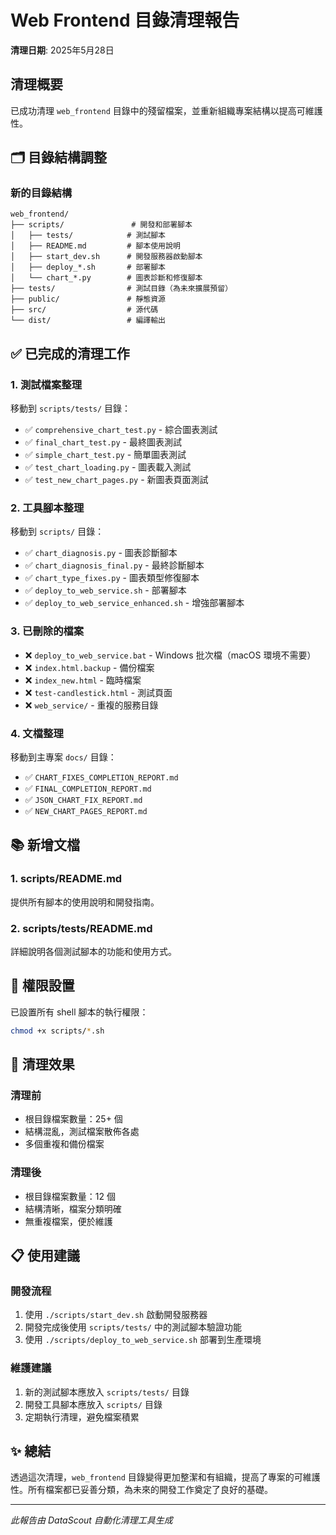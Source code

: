 # Web Frontend 目錄清理報告

**清理日期**: 2025年5月28日

## 清理概要

已成功清理 `web_frontend` 目錄中的殘留檔案，並重新組織專案結構以提高可維護性。

## 🗂️ 目錄結構調整

### 新的目錄結構
```
web_frontend/
├── scripts/               # 開發和部署腳本
│   ├── tests/            # 測試腳本
│   ├── README.md         # 腳本使用說明
│   ├── start_dev.sh      # 開發服務器啟動腳本
│   ├── deploy_*.sh       # 部署腳本
│   └── chart_*.py        # 圖表診斷和修復腳本
├── tests/                # 測試目錄（為未來擴展預留）
├── public/               # 靜態資源
├── src/                  # 源代碼
└── dist/                 # 編譯輸出
```

## ✅ 已完成的清理工作

### 1. 測試檔案整理
移動到 `scripts/tests/` 目錄：
- ✅ `comprehensive_chart_test.py` - 綜合圖表測試
- ✅ `final_chart_test.py` - 最終圖表測試
- ✅ `simple_chart_test.py` - 簡單圖表測試
- ✅ `test_chart_loading.py` - 圖表載入測試
- ✅ `test_new_chart_pages.py` - 新圖表頁面測試

### 2. 工具腳本整理
移動到 `scripts/` 目錄：
- ✅ `chart_diagnosis.py` - 圖表診斷腳本
- ✅ `chart_diagnosis_final.py` - 最終診斷腳本
- ✅ `chart_type_fixes.py` - 圖表類型修復腳本
- ✅ `deploy_to_web_service.sh` - 部署腳本
- ✅ `deploy_to_web_service_enhanced.sh` - 增強部署腳本

### 3. 已刪除的檔案
- ❌ `deploy_to_web_service.bat` - Windows 批次檔（macOS 環境不需要）
- ❌ `index.html.backup` - 備份檔案
- ❌ `index_new.html` - 臨時檔案
- ❌ `test-candlestick.html` - 測試頁面
- ❌ `web_service/` - 重複的服務目錄

### 4. 文檔整理
移動到主專案 `docs/` 目錄：
- ✅ `CHART_FIXES_COMPLETION_REPORT.md`
- ✅ `FINAL_COMPLETION_REPORT.md`
- ✅ `JSON_CHART_FIX_REPORT.md`
- ✅ `NEW_CHART_PAGES_REPORT.md`

## 📚 新增文檔

### 1. scripts/README.md
提供所有腳本的使用說明和開發指南。

### 2. scripts/tests/README.md
詳細說明各個測試腳本的功能和使用方式。

## 🔧 權限設置

已設置所有 shell 腳本的執行權限：
```bash
chmod +x scripts/*.sh
```

## 🎯 清理效果

### 清理前
- 根目錄檔案數量：25+ 個
- 結構混亂，測試檔案散佈各處
- 多個重複和備份檔案

### 清理後
- 根目錄檔案數量：12 個
- 結構清晰，檔案分類明確
- 無重複檔案，便於維護

## 📋 使用建議

### 開發流程
1. 使用 `./scripts/start_dev.sh` 啟動開發服務器
2. 開發完成後使用 `scripts/tests/` 中的測試腳本驗證功能
3. 使用 `./scripts/deploy_to_web_service.sh` 部署到生產環境

### 維護建議
1. 新的測試腳本應放入 `scripts/tests/` 目錄
2. 開發工具腳本應放入 `scripts/` 目錄
3. 定期執行清理，避免檔案積累

## ✨ 總結

透過這次清理，`web_frontend` 目錄變得更加整潔和有組織，提高了專案的可維護性。所有檔案都已妥善分類，為未來的開發工作奠定了良好的基礎。

---
*此報告由 DataScout 自動化清理工具生成*
